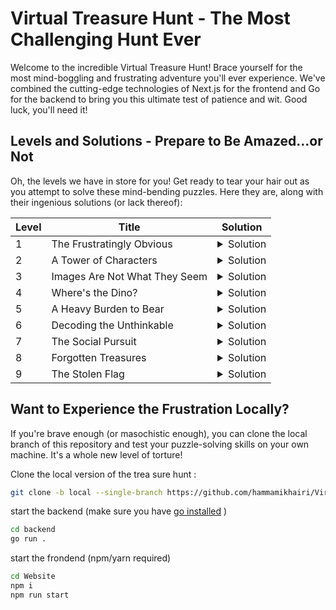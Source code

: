 # Virtual Treasure Hunt - The Most Challenging Hunt Ever

Welcome to the incredible Virtual Treasure Hunt! Brace yourself for the most mind-boggling and frustrating adventure you'll ever experience. We've combined the cutting-edge technologies of Next.js for the frontend and Go for the backend to bring you this ultimate test of patience and wit. Good luck, you'll need it!

## Levels and Solutions - Prepare to Be Amazed...or Not

Oh, the levels we have in store for you! Get ready to tear your hair out as you attempt to solve these mind-bending puzzles. Here they are, along with their ingenious solutions (or lack thereof):

| Level | Title | Solution |
|-------|-------|----------|
| 1     | The Frustratingly Obvious | <details><summary>Solution</summary>"The flag is in the source code of the page &lt;F12&gt;"</details> |
| 2     | A Tower of Characters | <details><summary>Solution</summary>The file is a picture encoded in base64. You should use a converter to get the image containing the flag</details> |
| 3     | Images Are Not What They Seem | <details><summary>Solution</summary>Change the extension of the image to .html and open it in the browser</details> |
| 4     | Where's the Dino? | <details><summary>Solution</summary>The flag is in a page that seems to have the dino game when you're offline. It's an altered clone that, when played long enough, will prompt out the flag</details> |
| 5     | A Heavy Burden to Bear | <details><summary>Solution</summary>When we open the image (half a QR code) with the WinRAR software, it will show a hidden file (the other half) that can be extracted. Join the two halves to get the full QR code.</details> |
| 6     | Decoding the Unthinkable | <details><summary>Solution</summary>Reverse the audio to get the flag</details> |
| 7     | The Social Pursuit | <details><summary>Solution</summary>The Flag is hidden in my GitHub's profile README.md</details> |
| 8     | Forgotten Treasures | <details><summary>Solution</summary>Each of the previous pages has different titles. When we join all the titles, we get the full flag</details> |
| 9     | The Stolen Flag | <details><summary>Solution</summary>The IP address and password of a virtual machine will be found in one of the files of system_logs.zip. When connected to and executing the command `sl`, we will see a train containing the final flag</details> |

## Want to Experience the Frustration Locally?

If you're brave enough (or masochistic enough), you can clone the local branch of this repository and test your puzzle-solving skills on your own machine. It's a whole new level of torture!

Clone the local version of the trea sure hunt :

```bash
git clone -b local --single-branch https://github.com/hammamikhairi/Virtual-Treasure-Hunt
```

start the backend (make sure you have [go installed](https://go.dev/doc/install) )

```bash
cd backend
go run .
```

start the frondend (npm/yarn required)

```bash
cd Website
npm i
npm run start
```
